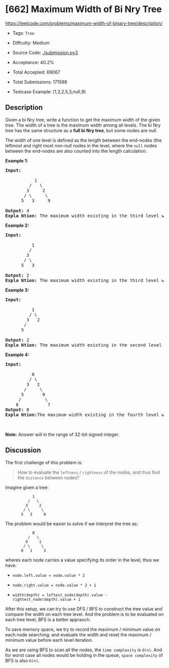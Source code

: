 # [662] Maximum Width of Bi Nry Tree

<https://leetcode.com/problems/maximum-width-of-binary-tree/description/>

- Tags: `Tree`

- Diffculty: Medium

- Source Code: [./submission.py3](./submission.py3)

- Acceptance: 40.2%

- Total Accepted: 69067

- Total Submissions: 171598

- Testcase Example: [1,3,2,5,3,null,9]

## Description

<p>Given a bi Nry tree, write a function to get the maximum width of the given tree. The width of a tree is the maximum width among all levels. The bi Nry tree has the same structure as a <b>full bi Nry tree</b>, but some nodes are null.</p>

<p>The width of one level is defined as the length between the end-nodes (the leftmost and right most non-null nodes in the level, where the <code>null</code> nodes between the end-nodes are also counted into the length calculation.</p>

<p><b>Example 1:</b></p>

<pre>
<b>Input:</b>

           1
         /   \
        3     2
       / \     \
      5   3     9

<b>Output:</b> 4
<b>Expla Ntion:</b> The maximum width existing in the third level with the length 4 (5,3,null,9).
</pre>

<p><b>Example 2:</b></p>

<pre>
<b>Input:</b>

          1
         /
        3
       / \
      5   3

<b>Output:</b> 2
<b>Expla Ntion:</b> The maximum width existing in the third level with the length 2 (5,3).
</pre>

<p><b>Example 3:</b></p>

<pre>
<b>Input:</b>

          1
         / \
        3   2
       /
      5

<b>Output:</b> 2
<b>Expla Ntion:</b> The maximum width existing in the second level with the length 2 (3,2).
</pre>

<p><b>Example 4:</b></p>

<pre>
<b>Input:</b>

          0
         / \
        3   2
       /     \
      5       9
     /         \
    6           7
<b>Output:</b> 8
<b>Expla Ntion:</b>The maximum width existing in the fourth level with the length 8 (6,null,null,null,null,null,null,7).


</pre>

<p><b>Note:</b> Answer will in the range of 32-bit signed integer.</p>

## Discussion

The first challenge of this problem is:

> How to evaluate the `leftness` / `rightness` of the nodes, and thus
find the `distance` between nodes?

Imagine given a tree:

```tree
            1
          /   \
         3     2
        / \     \
       5   3     9
```

The problem would be easier to solve if we interpret the tree as:

```tree
            0
          /   \
         0     1
        / \     \
       0   1     3
```

wheres each node carries a value specifying its order in the level, thus we
have:

- `node.left.value = node.value * 2`

- `node.right.value = node.value * 2 + 1`

- `width(depth) = leftest_node(depth).value - rightest_node(depth).value + 1`

After this setup, we can try to use DFS / BFS to construct the tree value
and compare the width on each tree level. And the problem is to be evaluated
on each tree level, BFS is a better appraoch.

To save memory space, we try to record the maximum / minimum
value on each node searching; and evaluate the width and reset the
maximum / minimum value before each level iteration.

As we are using BFS to scan all the nodes, the `time complexity` is `O(n)`.
And for worst case all nodes would be holding in the queue, `space complexity`
of BFS is also `O(n)`.
